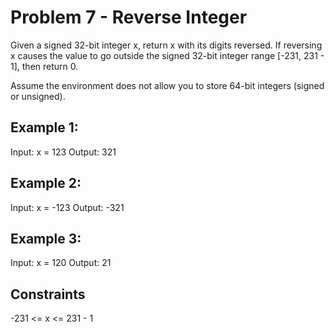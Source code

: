 # Problem 7 - Reverse Integer
Given a signed 32-bit integer x, return x with its digits reversed. If reversing x causes the value to go outside the signed 32-bit integer range [-231, 231 - 1], then return 0.

Assume the environment does not allow you to store 64-bit integers (signed or unsigned).

## Example 1:
Input: x = 123
Output: 321

## Example 2:
Input: x = -123
Output: -321

## Example 3:
Input: x = 120
Output: 21

## Constraints
-231 <= x <= 231 - 1